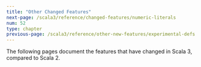 ```yaml
---
title: "Other Changed Features"
next-page: /scala3/reference/changed-features/numeric-literals
num: 52
type: chapter
previous-page: /scala3/reference/other-new-features/experimental-defs
---
```


<!-- THIS FILE HAS BEEN GENERATED BY SCALADOC PREPROCESSOR.
    The whole process of generation the docs can be found under this README: https://github.com/lampepfl/dotty/blob/master/docs/README.md
    The source file can be found here https://github.com/lampepfl/dotty/edit/master/docs/docs/reference/changed-features.md
    NOTE THAT ANY CHANGES TO THIS FILE WILL BE OVERRIDEN BY PREPROCESSOR.
-->

The following pages document the features that have changed in Scala 3, compared to Scala 2.
